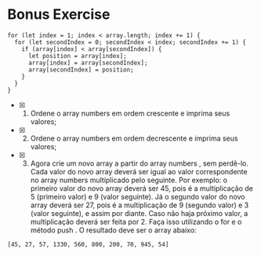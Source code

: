 # Bonus Exercise

```
for (let index = 1; index < array.length; index += 1) {
  for (let secondIndex = 0; secondIndex < index; secondIndex += 1) {
    if (array[index] < array[secondIndex]) {
      let position = array[index];
      array[index] = array[secondIndex];
      array[secondIndex] = position;
    }
  }
}
```

- [x] 1. Ordene o array numbers em ordem crescente e imprima seus valores;

- [x] 2. Ordene o array numbers em ordem decrescente e imprima seus valores;

- [x] 3. Agora crie um novo array a partir do array numbers , sem perdê-lo. Cada valor do novo array deverá ser igual ao valor correspondente no array numbers multiplicado pelo seguinte. Por exemplo: o primeiro valor do novo array deverá ser 45, pois é a multiplicação de 5 (primeiro valor) e 9 (valor seguinte). Já o segundo valor do novo array deverá ser 27, pois é a multiplicação de 9 (segundo valor) e 3 (valor seguinte), e assim por diante. Caso não haja próximo valor, a multiplicação deverá ser feita por 2. Faça isso utilizando o for e o método push . O resultado deve ser o array abaixo:

```
[45, 27, 57, 1330, 560, 800, 200, 70, 945, 54]
```
